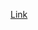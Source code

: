 [Link](https://www.freecodecamp.org/news/how-to-create-a-react-app-with-a-node-backend-the-complete-guide/)